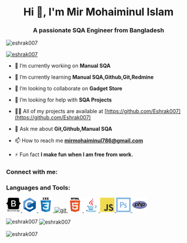 <h1 align="center">Hi 👋, I'm Mir Mohaiminul Islam</h1>
<h3 align="center">A passionate SQA Engineer from Bangladesh</h3>

<p align="left"> <img src="https://komarev.com/ghpvc/?username=eshrak007&label=Profile%20views&color=0e75b6&style=flat" alt="eshrak007" /> </p>

<p align="left"> <a href="https://github.com/ryo-ma/github-profile-trophy"><img src="https://github-profile-trophy.vercel.app/?username=eshrak007" alt="eshrak007" /></a> </p>

- 🔭 I’m currently working on **Manual SQA**

- 🌱 I’m currently learning **Manual SQA,Github,Git,Redmine**

- 👯 I’m looking to collaborate on **Gadget Store**

- 🤝 I’m looking for help with **SQA Projects**

- 👨‍💻 All of my projects are available at [https://github.com/Eshrak007](https://github.com/Eshrak007)

- 💬 Ask me about **Git,Github,Manual SQA**

- 📫 How to reach me **mirmohaiminul786@gmail.com**

- ⚡ Fun fact **I make fun when I am free from work.**

<h3 align="left">Connect with me:</h3>
<p align="left">
</p>

<h3 align="left">Languages and Tools:</h3>
<p align="left"> <a href="https://getbootstrap.com" target="_blank" rel="noreferrer"> <img src="https://raw.githubusercontent.com/devicons/devicon/master/icons/bootstrap/bootstrap-plain-wordmark.svg" alt="bootstrap" width="40" height="40"/> </a> <a href="https://www.cprogramming.com/" target="_blank" rel="noreferrer"> <img src="https://raw.githubusercontent.com/devicons/devicon/master/icons/c/c-original.svg" alt="c" width="40" height="40"/> </a> <a href="https://www.w3schools.com/css/" target="_blank" rel="noreferrer"> <img src="https://raw.githubusercontent.com/devicons/devicon/master/icons/css3/css3-original-wordmark.svg" alt="css3" width="40" height="40"/> </a> <a href="https://git-scm.com/" target="_blank" rel="noreferrer"> <img src="https://www.vectorlogo.zone/logos/git-scm/git-scm-icon.svg" alt="git" width="40" height="40"/> </a> <a href="https://www.w3.org/html/" target="_blank" rel="noreferrer"> <img src="https://raw.githubusercontent.com/devicons/devicon/master/icons/html5/html5-original-wordmark.svg" alt="html5" width="40" height="40"/> </a> <a href="https://www.java.com" target="_blank" rel="noreferrer"> <img src="https://raw.githubusercontent.com/devicons/devicon/master/icons/java/java-original.svg" alt="java" width="40" height="40"/> </a> <a href="https://developer.mozilla.org/en-US/docs/Web/JavaScript" target="_blank" rel="noreferrer"> <img src="https://raw.githubusercontent.com/devicons/devicon/master/icons/javascript/javascript-original.svg" alt="javascript" width="40" height="40"/> </a> <a href="https://www.photoshop.com/en" target="_blank" rel="noreferrer"> <img src="https://raw.githubusercontent.com/devicons/devicon/master/icons/photoshop/photoshop-line.svg" alt="photoshop" width="40" height="40"/> </a> <a href="https://www.php.net" target="_blank" rel="noreferrer"> <img src="https://raw.githubusercontent.com/devicons/devicon/master/icons/php/php-original.svg" alt="php" width="40" height="40"/> </a> </p>

<p><img align="left" src="https://github-readme-stats.vercel.app/api/top-langs?username=eshrak007&show_icons=true&locale=en&layout=compact" alt="eshrak007" /></p>

<p>&nbsp;<img align="center" src="https://github-readme-stats.vercel.app/api?username=eshrak007&show_icons=true&locale=en" alt="eshrak007" /></p>

<p><img align="center" src="https://github-readme-streak-stats.herokuapp.com/?user=eshrak007&" alt="eshrak007" /></p>
